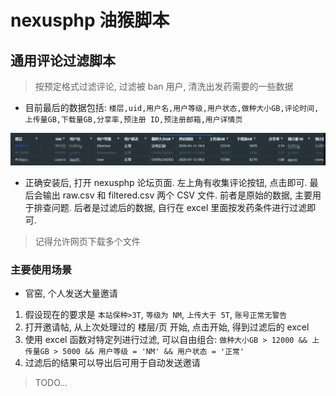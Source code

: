 # nexusphp 油猴脚本

## 通用评论过滤脚本

> 按预定格式过滤评论, 过滤被 ban 用户, 清洗出发药需要的一些数据  

* 目前最后的数据包括: `楼层,uid,用户名,用户等级,用户状态,做种大小GB,评论时间,上传量GB,下载量GB,分享率,预注册 ID,预注册邮箱,用户详情页`

![img](./docs/1.jpg)

* 正确安装后, 打开 nexusphp 论坛页面. 左上角有收集评论按钮, 点击即可. 最后会输出 raw.csv 和 filtered.csv 两个 CSV 文件. 前者是原始的数据, 主要用于排查问题. 后者是过滤后的数据, 自行在 excel 里面按发药条件进行过滤即可.

> 记得允许网页下载多个文件  

### 主要使用场景

* 官窑, 个人发送大量邀请

1. 假设现在的要求是 `本站保种>3T`, `等级为 NM`, `上传大于 5T`, `账号正常无警告`
2. 打开邀请帖, 从上次处理过的 楼层/页 开始, 点击开始, 得到过滤后的 excel
3. 使用 excel 函数对特定列进行过滤, 可以自由组合: `做种大小GB > 12000 && 上传量GB > 5000 && 用户等级 = 'NM' && 用户状态 = '正常'`
4. 过滤后的结果可以导出后可用于自动发送邀请

> TODO...  
